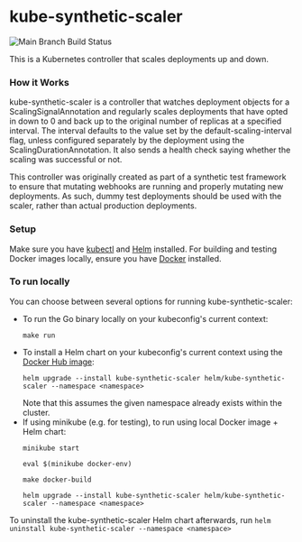# kube-synthetic-scaler

![Main Branch Build Status](https://github.com/salesforce/kube-synthetic-scaler/actions/workflows/docker-image.yaml/badge.svg)

This is a Kubernetes controller that scales deployments up and down.

### How it Works

kube-synthetic-scaler is a controller that watches deployment objects for a ScalingSignalAnnotation and regularly scales deployments that have opted in down to 0 and back up to the original number of replicas at a specified interval. The interval defaults to the value set by the default-scaling-interval flag, unless configured separately by the deployment using the ScalingDurationAnnotation. It also sends a health check saying whether the scaling was successful or not.

This controller was originally created as part of a synthetic test framework to ensure that mutating webhooks are running and properly mutating new deployments. As such, dummy test deployments should be used with the scaler, rather than actual production deployments.

### Setup

Make sure you have [kubectl](https://kubernetes.io/docs/tasks/tools/) and [Helm](https://helm.sh/docs/intro/install/) installed. For building and testing Docker images locally, ensure you have [Docker](https://docs.docker.com/get-docker/) installed.

### To run locally

You can choose between several options for running kube-synthetic-scaler:
- To run the Go binary locally on your kubeconfig's current context:
  ```
  make run
  ```
- To install a Helm chart on your kubeconfig's current context using the [Docker Hub image](https://hub.docker.com/r/salesforce/kube-synthetic-scaler):
  ```
  helm upgrade --install kube-synthetic-scaler helm/kube-synthetic-scaler --namespace <namespace>
  ```
  Note that this assumes the given namespace already exists within the cluster.
- If using minikube (e.g. for testing), to run using local Docker image + Helm chart:
  ```
  minikube start

  eval $(minikube docker-env)

  make docker-build

  helm upgrade --install kube-synthetic-scaler helm/kube-synthetic-scaler --namespace <namespace>
  ```

To uninstall the kube-synthetic-scaler Helm chart afterwards, run `helm uninstall kube-synthetic-scaler --namespace <namespace>`
